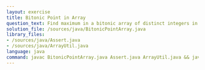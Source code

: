 ```yaml
---
layout: exercise
title: Bitonic Point in Array
question_text: Find maximum in a bitonic array of distinct integers in lg(n) time
solution_file: /sources/java/BitonicPointArray.java
library_files:
- /sources/java/Assert.java
- /sources/java/ArrayUtil.java
language: java
command: javac BitonicPointArray.java Assert.java ArrayUtil.java && java BitonicPointArray
---
```

